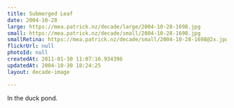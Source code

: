 ```yaml
---
title: Submerged Leaf
date: 2004-10-28
large: https://mea.patrick.nz/decade/large/2004-10-28-1698.jpg
small: https://mea.patrick.nz/decade/small/2004-10-28-1698.jpg
smallRetina: https://mea.patrick.nz/decade/small/2004-10-28-1698@2x.jpg
flickrUrl: null
photoId: null
createdAt: 2011-01-30 11:07:16.934396
updatedAt: 2004-10-30 18:24:25
layout: decade-image

---
```

In the duck pond.
